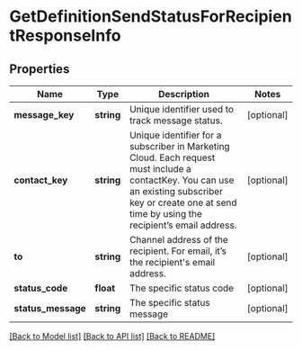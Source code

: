 # GetDefinitionSendStatusForRecipientResponseInfo

## Properties
Name | Type | Description | Notes
------------ | ------------- | ------------- | -------------
**message_key** | **string** | Unique identifier used to track message status. | [optional] 
**contact_key** | **string** | Unique identifier for a subscriber in Marketing Cloud. Each request must include a contactKey. You can use an existing subscriber key or create one at send time by using the recipient’s email address. | [optional] 
**to** | **string** | Channel address of the recipient. For email, it’s the recipient&#39;s email address. | [optional] 
**status_code** | **float** | The specific status code | [optional] 
**status_message** | **string** | The specific status message | [optional] 

[[Back to Model list]](../README.md#documentation-for-models) [[Back to API list]](../README.md#documentation-for-api-endpoints) [[Back to README]](../README.md)



